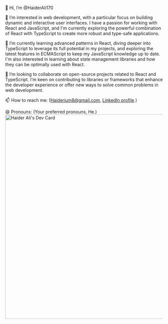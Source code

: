 👋 Hi, I’m @HaiderAli170

👀 I’m interested in web development, with a particular focus on building dynamic and interactive user interfaces. I have a passion for working with React and JavaScript, and I'm currently exploring the powerful combination of React with TypeScript to create more robust and type-safe applications.

🌱 I’m currently learning advanced patterns in React, diving deeper into TypeScript to leverage its full potential in my projects, and exploring the latest features in ECMAScript to keep my JavaScript knowledge up to date. I'm also interested in learning about state management libraries and how they can be optimally used with React.

💞️ I’m looking to collaborate on open-source projects related to React and TypeScript. I'm keen on contributing to libraries or frameworks that enhance the developer experience or offer new ways to solve common problems in web development.

📫 How to reach me: (Haiderium8@gmail.com, [LinkedIn profile](https://www.linkedin.com/in/haider-ali-849814276/).)

😄 Pronouns: (Your preferred pronouns, He.)
<a href="https://app.daily.dev/haiderali54"><img src="https://api.daily.dev/devcards/v2/SagjFvsF0T4ZAhWN18jMv.png?type=wide&r=751" width="652" alt="Haider Ali's Dev Card"/></a>

<!---
HaiderAli170/HaiderAli170 is a ✨ special ✨ repository because its `README.md` (this file) appears on your GitHub profile.
You can click the Preview link to take a look at your changes.
--->
